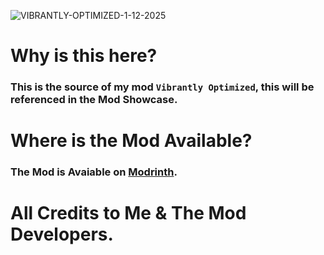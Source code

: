 ![VIBRANTLY-OPTIMIZED-1-12-2025](https://github.com/user-attachments/assets/5f235c0e-c687-45c4-9f61-f945e2fa5caa)


# Why is this here?
### This is the source of my mod `Vibrantly Optimized`, this will be referenced in the Mod Showcase.

# Where is the Mod Available?
### The Mod is Avaiable on [Modrinth](https://modrinth.com/modpack/vibrantly-optimized).

# All Credits to Me & The Mod Developers.

